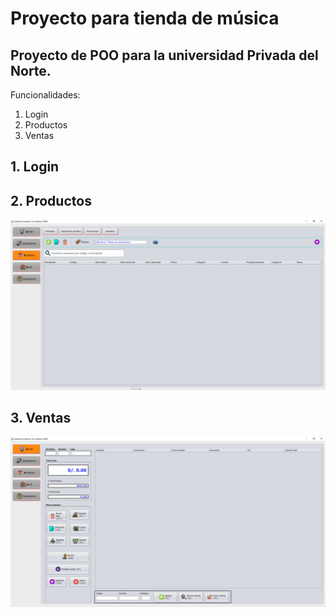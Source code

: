 # Proyecto para tienda de música
## Proyecto de POO para la universidad Privada del Norte.

Funcionalidades:
1. Login
2. Productos
3. Ventas

## 1. Login
## 2. Productos
![Imagen productos](/images/productos.png)
## 3. Ventas
![Imagen productos](/images/ventas.png)
